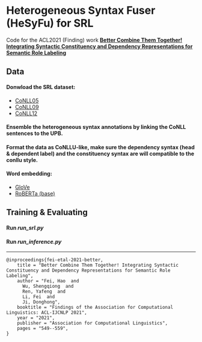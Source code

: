 # Heterogeneous Syntax Fuser (HeSyFu) for SRL


Code for the ACL2021 (Finding) work [**Better Combine Them Together! Integrating Syntactic Constituency and Dependency Representations for Semantic Role Labeling**](https://aclanthology.org/2021.findings-acl.49/)





## Data

#### Donwload the SRL dataset:
* [CoNLL05](https://www.cs.upc.edu/˜srlconll/soft.html)
* [CoNLL09](https://catalog.ldc.upenn.edu/LDC2012T03)
* [CoNLL12](https://catalog.ldc.upenn.edu/LDC2013T19)


#### Ensemble the heterogeneous syntax annotations by linking the CoNLL sentences to the UPB. 

#### Format the data as CoNLLU-like, make sure the dependency syntax (head & dependent label) and the constituency syntax are will compatible to the conllu style.


#### Word embedding:
* [GloVe](https://github.com/stanfordnlp/GloVe)
* [RoBERTa (base)](https://github.com/pytorch/fairseq/tree/master/examples/RoBERTa)



## Training & Evaluating


#### Run _run_srl.py_

#### Run _run_inference.py_


***

```
@inproceedings{fei-etal-2021-better,
    title = "Better Combine Them Together! Integrating Syntactic Constituency and Dependency Representations for Semantic Role Labeling",
    author = "Fei, Hao  and
      Wu, Shengqiong  and
      Ren, Yafeng  and
      Li, Fei  and
      Ji, Donghong",
    booktitle = "Findings of the Association for Computational Linguistics: ACL-IJCNLP 2021",
    year = "2021",
    publisher = "Association for Computational Linguistics",
    pages = "549--559",
}
